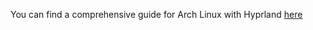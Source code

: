 You can find a comprehensive guide for Arch Linux with Hyprland [here](https://sudostart.com/arch-linux-guide/)
